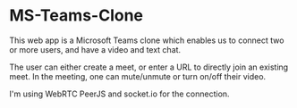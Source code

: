 # MS-Teams-Clone
This web app is a Microsoft Teams clone which enables us to connect two or more users, and have a video and text chat.

The user can either create a meet, or enter a URL to directly join an existing meet.
In the meeting, one can mute/unmute or turn on/off their video.

I'm using WebRTC PeerJS and socket.io for the connection.





